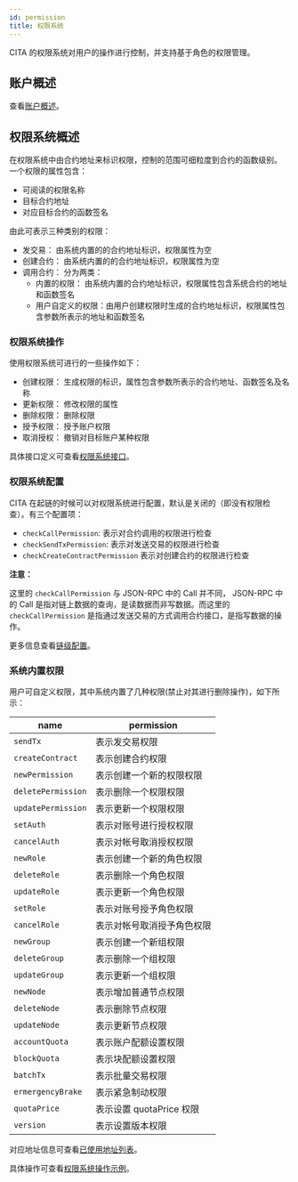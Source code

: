 ```yaml
---
id: permission
title: 权限系统
---
```


CITA 的权限系统对用户的操作进行控制，并支持基于角色的权限管理。

## 账户概述

查看[账户概述]。

## 权限系统概述

在权限系统中由合约地址来标识权限，控制的范围可细粒度到合约的函数级别。
一个权限的属性包含：

* 可阅读的权限名称
* 目标合约地址
* 对应目标合约的函数签名

由此可表示三种类别的权限：

* 发交易： 由系统内置的的合约地址标识，权限属性为空
* 创建合约： 由系统内置的的合约地址标识，权限属性为空
* 调用合约： 分为两类：
    - 内置的权限： 由系统内置的合约地址标识，权限属性包含系统合约的地址和函数签名
    - 用户自定义的权限：由用户创建权限时生成的合约地址标识，权限属性包含参数所表示的地址和函数签名

### 权限系统操作

使用权限系统可进行的一些操作如下：

* 创建权限： 生成权限的标识，属性包含参数所表示的合约地址、函数签名及名称
* 更新权限： 修改权限的属性
* 删除权限： 删除权限
* 授予权限： 授予账户权限
* 取消授权： 撤销对目标账户某种权限

具体接口定义可查看[权限系统接口]。

### 权限系统配置

CITA 在起链的时候可以对权限系统进行配置，默认是关闭的（即没有权限检查）。有三个配置项：

* `checkCallPermission`: 表示对合约调用的权限进行检查
* `checkSendTxPermission`: 表示对发送交易的权限进行检查
* `checkCreateContractPermission` 表示对创建合约的权限进行检查

**注意：**

这里的 `checkCallPermission` 与 JSON-RPC 中的 Call 并不同， JSON-RPC 中的 Call 是指对链上数据的查询，是读数据而非写数据。而这里的`checkCallPermission` 是指通过发送交易的方式调用合约接口，是指写数据的操作。

更多信息查看[链级配置]。

### 系统内置权限

用户可自定义权限，其中系统内置了几种权限(禁止对其进行删除操作)，如下所示：

| name                | permission
| ------------------- | -----------
| `sendTx`            | 表示发交易权限
| `createContract`    | 表示创建合约权限
| `newPermission`     | 表示创建一个新的权限权限
| `deletePermission`  | 表示删除一个权限权限
| `updatePermission`  | 表示更新一个权限权限
| `setAuth`           | 表示对账号进行授权权限
| `cancelAuth`        | 表示对帐号取消授权权限
| `newRole`           | 表示创建一个新的角色权限
| `deleteRole`        | 表示删除一个角色权限
| `updateRole`        | 表示更新一个角色权限
| `setRole`           | 表示对账号授予角色权限
| `cancelRole`        | 表示对帐号取消授予角色权限
| `newGroup`          | 表示创建一个新组权限
| `deleteGroup`       | 表示删除一个组权限
| `updateGroup`       | 表示更新一个组权限
| `newNode`           | 表示增加普通节点权限
| `deleteNode`        | 表示删除节点权限
| `updateNode`        | 表示更新节点权限
| `accountQuota`      | 表示账户配额设置权限
| `blockQuota`        | 表示块配额设置权限
| `batchTx`           | 表示批量交易权限
| `ermergencyBrake`   | 表示紧急制动权限
| `quotaPrice`        | 表示设置 quotaPrice 权限
| `version`           | 表示设置版本权限

对应地址信息可查看[已使用地址列表]。

具体操作可查看[权限系统操作示例]。

[已使用地址列表]: ../ref/addresses#已使用地址列表
[权限系统接口]: ../system-contract-interface/permission-management
[权限系统操作示例]: ./permission-example
[账户概述]: ./account#账户概述
[链级配置]: ../operation/chain-config
